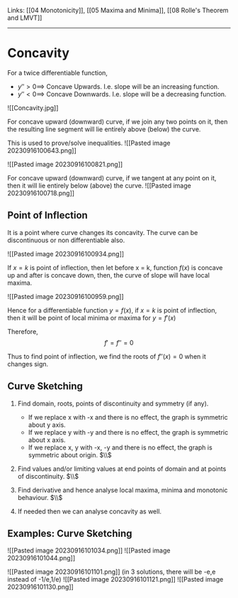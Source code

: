 Links: [[04 Monotonicity]], [[05 Maxima and Minima]], [[08 Rolle's Theorem and LMVT]]
___
# Concavity
For a twice differentiable function, 
- $y'' > 0 \implies$ Concave Upwards. I.e. slope will be an increasing function. 
- $y'' < 0 \implies$ Concave Downwards. I.e. slope will be a decreasing function. 

![[Concavity.jpg]]

For concave upward (downward) curve, if we join any two points on it, then the resulting line segment will lie entirely above (below) the curve. 

This is used to prove/solve inequalities.
![[Pasted image 20230916100643.png]]

![[Pasted image 20230916100821.png]]

For concave upward (downward) curve, if we tangent at any point on it, then it will lie entirely below (above) the curve. 
![[Pasted image 20230916100718.png]]

## Point of Inflection
It is a point where curve changes its concavity. The curve can be discontinuous or non differentiable also.

![[Pasted image 20230916100934.png]]

If $x = k$ is point of inflection, then let before x = k, function $f(x)$ is concave up and after is concave down, then, the curve of slope will have local maxima. 

![[Pasted image 20230916100959.png]]

Hence for a differentiable function $y = f(x)$, if $x = k$ is point of inflection, then it will be point of local minima or maxima for $y = f'(x)$

Therefore,
$$f' = f'' = 0$$

Thus to find point of inflection, we find the roots of $f''(x) = 0$ when it changes sign.

## Curve Sketching
1. Find domain, roots, points of discontinuity and symmetry (if any).
   - If we replace x with -x and there is no effect, the graph is symmetric about y axis.
   - If we replace y with -y and there is no effect, the graph is symmetric about x axis.
   - If we replace x, y with -x, -y and there is no effect, the graph is symmetric about origin.
     $\\$
     
2. Find values and/or limiting values at end points of domain and at points of  discontinuity. 
     $\\$
     
1. Find derivative and hence analyse local maxima, minima and monotonic behaviour. 
     $\\$
     
1. If needed then we can analyse concavity as well. 

## Examples: Curve Sketching
![[Pasted image 20230916101034.png]]
![[Pasted image 20230916101044.png]]

![[Pasted image 20230916101101.png]]
(in 3 solutions, there will be -e,e instead of -1/e,1/e)
![[Pasted image 20230916101121.png]]
![[Pasted image 20230916101130.png]]
